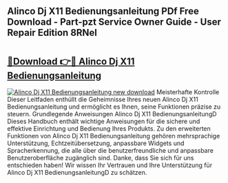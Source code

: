 ## Alinco Dj X11 Bedienungsanleitung PDf Free Download - Part-pzt Service Owner Guide - User Repair Edition 8RNel

# <h2><a href="http://df0gqcm.blite.top/?on=Alinco+Dj+X11+Bedienungsanleitung">🔗Download 👉🔴 Alinco Dj X11 Bedienungsanleitung</a></h2>

[![Alinco Dj X11 Bedienungsanleitung new download](https://i.imgur.com/lujVjoI.png)](http://df0gqcm.blite.top/?on=Alinco+Dj+X11+Bedienungsanleitung)
Meisterhafte Kontrolle Dieser Leitfaden enthüllt die Geheimnisse Ihres neuen Alinco Dj X11 Bedienungsanleitung und ermöglicht es Ihnen, seine Funktionen präzise zu steuern. Grundlegende Anweisungen Alinco Dj X11 BedienungsanleitungD Dieses Handbuch enthält wichtige Anweisungen für die sichere und effektive Einrichtung und Bedienung Ihres Produkts. Zu den erweiterten Funktionen von Alinco Dj X11 Bedienungsanleitung gehören mehrsprachige Unterstützung, Echtzeitübersetzung, anpassbare Widgets und Spracherkennung, die alle über die benutzerfreundliche und anpassbare Benutzeroberfläche zugänglich sind. Danke, dass Sie sich für uns entschieden haben! Wir wissen Ihr Vertrauen und Ihre Unterstützung für Alinco Dj X11 BedienungsanleitungD zu schätzen.
